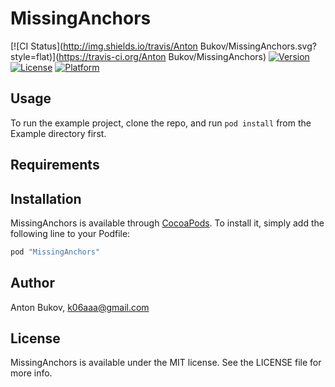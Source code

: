 # MissingAnchors

[![CI Status](http://img.shields.io/travis/Anton Bukov/MissingAnchors.svg?style=flat)](https://travis-ci.org/Anton Bukov/MissingAnchors)
[![Version](https://img.shields.io/cocoapods/v/MissingAnchors.svg?style=flat)](http://cocoapods.org/pods/MissingAnchors)
[![License](https://img.shields.io/cocoapods/l/MissingAnchors.svg?style=flat)](http://cocoapods.org/pods/MissingAnchors)
[![Platform](https://img.shields.io/cocoapods/p/MissingAnchors.svg?style=flat)](http://cocoapods.org/pods/MissingAnchors)

## Usage

To run the example project, clone the repo, and run `pod install` from the Example directory first.

## Requirements

## Installation

MissingAnchors is available through [CocoaPods](http://cocoapods.org). To install
it, simply add the following line to your Podfile:

```ruby
pod "MissingAnchors"
```

## Author

Anton Bukov, k06aaa@gmail.com

## License

MissingAnchors is available under the MIT license. See the LICENSE file for more info.
